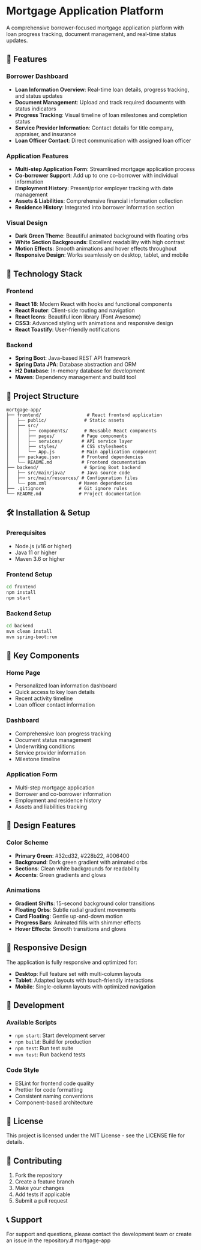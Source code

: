 # Mortgage Application Platform

A comprehensive borrower-focused mortgage application platform with loan progress tracking, document management, and real-time status updates.

## 🌟 Features

### Borrower Dashboard
- **Loan Information Overview**: Real-time loan details, progress tracking, and status updates
- **Document Management**: Upload and track required documents with status indicators
- **Progress Tracking**: Visual timeline of loan milestones and completion status
- **Service Provider Information**: Contact details for title company, appraiser, and insurance
- **Loan Officer Contact**: Direct communication with assigned loan officer

### Application Features
- **Multi-step Application Form**: Streamlined mortgage application process
- **Co-borrower Support**: Add up to one co-borrower with individual information
- **Employment History**: Present/prior employer tracking with date management
- **Assets & Liabilities**: Comprehensive financial information collection
- **Residence History**: Integrated into borrower information section

### Visual Design
- **Dark Green Theme**: Beautiful animated background with floating orbs
- **White Section Backgrounds**: Excellent readability with high contrast
- **Motion Effects**: Smooth animations and hover effects throughout
- **Responsive Design**: Works seamlessly on desktop, tablet, and mobile

## 🚀 Technology Stack

### Frontend
- **React 18**: Modern React with hooks and functional components
- **React Router**: Client-side routing and navigation
- **React Icons**: Beautiful icon library (Font Awesome)
- **CSS3**: Advanced styling with animations and responsive design
- **React Toastify**: User-friendly notifications

### Backend
- **Spring Boot**: Java-based REST API framework
- **Spring Data JPA**: Database abstraction and ORM
- **H2 Database**: In-memory database for development
- **Maven**: Dependency management and build tool

## 📁 Project Structure

```
mortgage-app/
├── frontend/                 # React frontend application
│   ├── public/              # Static assets
│   ├── src/
│   │   ├── components/      # Reusable React components
│   │   ├── pages/          # Page components
│   │   ├── services/       # API service layer
│   │   ├── styles/         # CSS stylesheets
│   │   └── App.js          # Main application component
│   ├── package.json        # Frontend dependencies
│   └── README.md           # Frontend documentation
├── backend/                 # Spring Boot backend
│   ├── src/main/java/      # Java source code
│   ├── src/main/resources/ # Configuration files
│   └── pom.xml            # Maven dependencies
├── .gitignore             # Git ignore rules
└── README.md              # Project documentation
```

## 🛠️ Installation & Setup

### Prerequisites
- Node.js (v16 or higher)
- Java 11 or higher
- Maven 3.6 or higher

### Frontend Setup
```bash
cd frontend
npm install
npm start
```

### Backend Setup
```bash
cd backend
mvn clean install
mvn spring-boot:run
```

## 🎯 Key Components

### Home Page
- Personalized loan information dashboard
- Quick access to key loan details
- Recent activity timeline
- Loan officer contact information

### Dashboard
- Comprehensive loan progress tracking
- Document status management
- Underwriting conditions
- Service provider information
- Milestone timeline

### Application Form
- Multi-step mortgage application
- Borrower and co-borrower information
- Employment and residence history
- Assets and liabilities tracking

## 🎨 Design Features

### Color Scheme
- **Primary Green**: #32cd32, #228b22, #006400
- **Background**: Dark green gradient with animated orbs
- **Sections**: Clean white backgrounds for readability
- **Accents**: Green gradients and glows

### Animations
- **Gradient Shifts**: 15-second background color transitions
- **Floating Orbs**: Subtle radial gradient movements
- **Card Floating**: Gentle up-and-down motion
- **Progress Bars**: Animated fills with shimmer effects
- **Hover Effects**: Smooth transitions and glows

## 📱 Responsive Design

The application is fully responsive and optimized for:
- **Desktop**: Full feature set with multi-column layouts
- **Tablet**: Adapted layouts with touch-friendly interactions
- **Mobile**: Single-column layouts with optimized navigation

## 🔧 Development

### Available Scripts
- `npm start`: Start development server
- `npm build`: Build for production
- `npm test`: Run test suite
- `mvn test`: Run backend tests

### Code Style
- ESLint for frontend code quality
- Prettier for code formatting
- Consistent naming conventions
- Component-based architecture

## 📄 License

This project is licensed under the MIT License - see the LICENSE file for details.

## 🤝 Contributing

1. Fork the repository
2. Create a feature branch
3. Make your changes
4. Add tests if applicable
5. Submit a pull request

## 📞 Support

For support and questions, please contact the development team or create an issue in the repository.# mortgage-app
